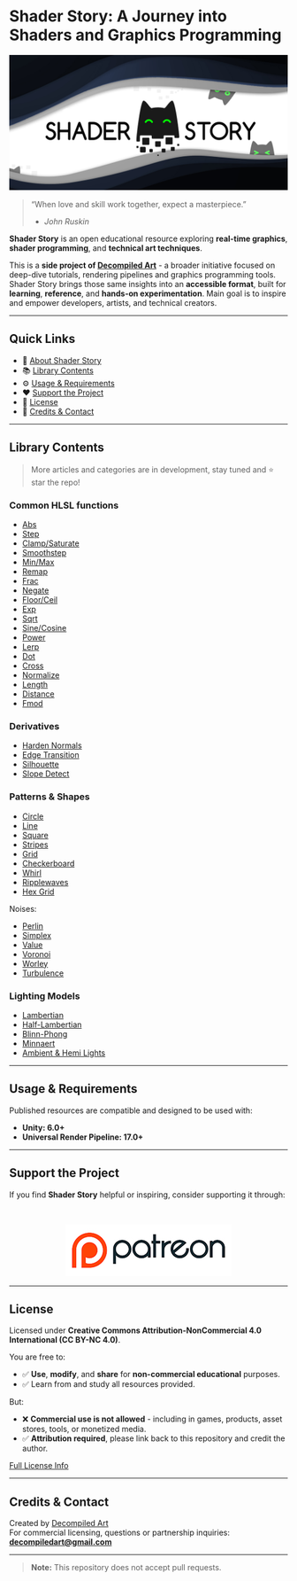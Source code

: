# Shader Story: A Journey into Shaders and Graphics Programming

![ShaderStory](https://github.com/DeGGeD/ShaderStory/blob/main/Resources/Images/Github/ShaderStory_Github_Splash.jpg)




> “When love and skill work together, expect a masterpiece.”  
> - *John Ruskin*

**Shader Story** is an open educational resource exploring **real-time graphics**, **shader programming**, and **technical art techniques**.

This is a **side project of [Decompiled Art](https://www.patreon.com/decompiled_art)** - a broader initiative focused on deep-dive tutorials, rendering pipelines and graphics programming tools. Shader Story brings those same insights into an **accessible format**, built for **learning**, **reference**, and **hands-on experimentation**. Main goal is to inspire and empower developers, artists, and technical creators.

---

## Quick Links

- 📘 [About Shader Story](#shader-story-a-journey-into-shaders-and-graphics-programming)
- 📚 [Library Contents](#library-contents)
- ⚙️ [Usage & Requirements](#usage--requirements)
- ❤️ [Support the Project](#support-the-project)
- 🪪 [License](#license)
- 👥 [Credits & Contact](#credits--contact)

---

## Library Contents
> More articles and categories are in development, stay tuned and ⭐ star the repo!

### Common HLSL functions
- [Abs](https://github.com/DeGGeD/ShaderStory/blob/main/Chapters/CommonFunctions/Abs.md)
- [Step](https://github.com/DeGGeD/ShaderStory/blob/main/Chapters/CommonFunctions/Step.md)
- [Clamp/Saturate](https://github.com/DeGGeD/ShaderStory/blob/main/Chapters/CommonFunctions/ClampSaturate.md)
- [Smoothstep](https://github.com/DeGGeD/ShaderStory/blob/main/Chapters/CommonFunctions/Smoothstep.md)
- [Min/Max](https://github.com/DeGGeD/ShaderStory/blob/main/Chapters/CommonFunctions/MinMax.md)
- [Remap](https://github.com/DeGGeD/ShaderStory/blob/main/Chapters/CommonFunctions/Remap.md)
- [Frac](https://github.com/DeGGeD/ShaderStory/blob/main/Chapters/CommonFunctions/Frac.md)
- [Negate](https://github.com/DeGGeD/ShaderStory/blob/main/Chapters/CommonFunctions/Negate.md)
- [Floor/Ceil](https://github.com/DeGGeD/ShaderStory/blob/main/Chapters/CommonFunctions/FloorCeil.md)
- [Exp](https://github.com/DeGGeD/ShaderStory/blob/main/Chapters/CommonFunctions/Exp.md)
- [Sqrt](https://github.com/DeGGeD/ShaderStory/blob/main/Chapters/CommonFunctions/Sqrt.md)
- [Sine/Cosine](https://github.com/DeGGeD/ShaderStory/blob/main/Chapters/CommonFunctions/SineCosine.md)
- [Power](https://github.com/DeGGeD/ShaderStory/blob/main/Chapters/CommonFunctions/Power.md)
- [Lerp](https://github.com/DeGGeD/ShaderStory/blob/main/Chapters/CommonFunctions/Lerp.md)
- [Dot](https://github.com/DeGGeD/ShaderStory/blob/main/Chapters/CommonFunctions/Dot.md)
- [Cross](https://github.com/DeGGeD/ShaderStory/blob/main/Chapters/CommonFunctions/Cross.md)
- [Normalize](https://github.com/DeGGeD/ShaderStory/blob/main/Chapters/CommonFunctions/Normalize.md)
- [Length](https://github.com/DeGGeD/ShaderStory/blob/main/Chapters/CommonFunctions/Length.md)
- [Distance](https://github.com/DeGGeD/ShaderStory/blob/main/Chapters/CommonFunctions/Distance.md)
- [Fmod](https://github.com/DeGGeD/ShaderStory/blob/main/Chapters/CommonFunctions/Fmod.md)

### Derivatives
- [Harden Normals](https://github.com/DeGGeD/ShaderStory/blob/main/Chapters/Derivatives/HardenNormals.md)
- [Edge Transition](https://github.com/DeGGeD/ShaderStory/blob/main/Chapters/Derivatives/EdgeTransition.md)
- [Silhouette](https://github.com/DeGGeD/ShaderStory/blob/main/Chapters/Derivatives/Silhouette.md)
- [Slope Detect](https://github.com/DeGGeD/ShaderStory/blob/main/Chapters/Derivatives/SlopeDetect.md)

### Patterns & Shapes
- [Circle](https://github.com/DeGGeD/ShaderStory/blob/main/Chapters/Patterns/Circle.md)
- [Line](https://github.com/DeGGeD/ShaderStory/blob/main/Chapters/Patterns/Line.md)
- [Square](https://github.com/DeGGeD/ShaderStory/blob/main/Chapters/Patterns/Square.md)
- [Stripes](https://github.com/DeGGeD/ShaderStory/blob/main/Chapters/Patterns/Stripes.md)
- [Grid](https://github.com/DeGGeD/ShaderStory/blob/main/Chapters/Patterns/Grid.md)
- [Checkerboard](https://github.com/DeGGeD/ShaderStory/blob/main/Chapters/Patterns/Checkerboard.md)
- [Whirl](https://github.com/DeGGeD/ShaderStory/blob/main/Chapters/Patterns/Whirl.md)
- [Ripplewaves](https://github.com/DeGGeD/ShaderStory/blob/main/Chapters/Patterns/Ripplewaves.md)
- [Hex Grid](https://github.com/DeGGeD/ShaderStory/blob/main/Chapters/Patterns/HexGrid.md)

Noises:
- [Perlin](https://github.com/DeGGeD/ShaderStory/blob/main/Chapters/Patterns/Noises/Perlin.md)
- [Simplex](https://github.com/DeGGeD/ShaderStory/blob/main/Chapters/Patterns/Noises/Simplex.md)
- [Value](https://github.com/DeGGeD/ShaderStory/blob/main/Chapters/Patterns/Noises/Value.md)
- [Voronoi](https://github.com/DeGGeD/ShaderStory/blob/main/Chapters/Patterns/Noises/Voronoi.md)
- [Worley](https://github.com/DeGGeD/ShaderStory/blob/main/Chapters/Patterns/Noises/Worley.md)
- [Turbulence](https://github.com/DeGGeD/ShaderStory/blob/main/Chapters/Patterns/Noises/Turbulence.md)

### Lighting Models
- [Lambertian](https://github.com/DeGGeD/ShaderStory/blob/main/Chapters/Lighting/Models/Lambertian.md)
- [Half-Lambertian](https://github.com/DeGGeD/ShaderStory/blob/main/Chapters/Lighting/Models/HalfLambertian.md)
- [Blinn-Phong](https://github.com/DeGGeD/ShaderStory/blob/main/Chapters/Lighting/Models/BlinnPhong.md)
- [Minnaert](https://github.com/DeGGeD/ShaderStory/blob/main/Chapters/Lighting/Models/Minnaert.md)
- [Ambient & Hemi Lights](https://github.com/DeGGeD/ShaderStory/blob/main/Chapters/Lighting/Models/AmbientHemi.md)


---

## Usage & Requirements

Published resources are compatible and designed to be used with:

- **Unity: 6.0+**
- **Universal Render Pipeline: 17.0+**

---

## Support the Project

If you find **Shader Story** helpful or inspiring, consider supporting it through:

<br>
<p align="center">
  <a href="https://www.patreon.com/decompiled_art" target="_blank">
    <img src="https://github.com/DeGGeD/ShaderStory/blob/main/Resources/Images/Github/ShaderStory_Github_Patreon.jpg" alt="DecompiledArt on Patreon">
  </a>
</p>

---

## License

Licensed under **Creative Commons Attribution-NonCommercial 4.0 International (CC BY-NC 4.0)**.

You are free to:
- ✅ **Use**, **modify**, and **share** for **non-commercial educational** purposes.
- ✅ Learn from and study all resources provided.

But:
- ❌ **Commercial use is not allowed** - including in games, products, asset stores, tools, or monetized media.
- ✅ **Attribution required**, please link back to this repository and credit the author.
  
[Full License Info](https://creativecommons.org/licenses/by-nc/4.0/)

---

## Credits & Contact

Created by [Decompiled Art](https://www.patreon.com/decompiled_art)  
For commercial licensing, questions or partnership inquiries: **decompiledart@gmail.com**

---


> **Note:** This repository does not accept pull requests.


